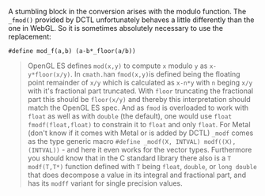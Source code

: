 
A stumbling block in the conversion arises with the modulo function. The `_fmod()` provided by DCTL unfortunately behaves a little differently than the one in WebGL. So it is sometimes absolutely necessary to use the replacement:

```
#define mod_f(a,b) (a-b*_floor(a/b))
```

> OpenGL ES defines `mod(x,y)` to compute `x` modulo `y` as `x-y*floor(x/y)`. In `cmath.h`an `fmod(x,y)`is defined being the floating point remainder of `x/y` which is calculated as `x-n*y` with `n` beging `x/y` with it's fractional part truncated.  With `floor` truncating the fractional part this should be `floor(x/y)` and thereby this interpretation should match the OpenGL ES spec. And as `fmod` is overloaded to work with `float` as well as with `double` (the default), one would use `float fmodf(float,float)` to constrain it to `float` and only `float`. For Metal (don't know if it comes with Metal or is added by DCTL) `_modf` comes as the type generic macro `#define _modf(X, INTVAL) modf((X), (INTVAL))` - and here it even works for the vector types. Furthermore you should know that in the C standard library there also is a `T modf(T,T*)` function defined with `T` being `float`, `double`, or `long double` that does decompose a value in its integral and fractional part, and has its `modff` variant for single precision values.

